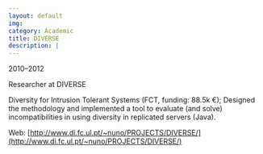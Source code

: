 ```yaml
---
layout: default
img:
category: Academic
title: DIVERSE
description: |
---
```

2010–2012

Researcher at DIVERSE

Diversity for Intrusion Tolerant Systems (FCT, funding: 88.5k &euro;); Designed the methodology and implemented a tool to evaluate (and solve) incompatibilities in using diversity in replicated servers (Java).

Web: [http://www.di.fc.ul.pt/~nuno/PROJECTS/DIVERSE/](http://www.di.fc.ul.pt/~nuno/PROJECTS/DIVERSE/)




